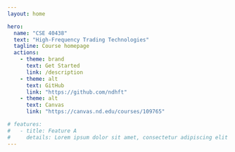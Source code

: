 ```yaml
---
layout: home

hero:
  name: "CSE 40438"
  text: "High-Frequency Trading Technologies"
  tagline: Course homepage
  actions:
    - theme: brand
      text: Get Started
      link: /description
    - theme: alt
      text: GitHub
      link: "https://github.com/ndhft"
    - theme: alt
      text: Canvas
      link: "https://canvas.nd.edu/courses/109765"

# features:
#   - title: Feature A
#     details: Lorem ipsum dolor sit amet, consectetur adipiscing elit
---
```


